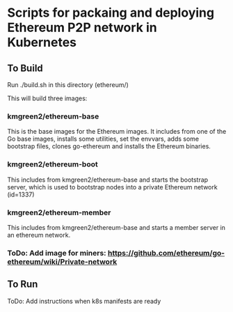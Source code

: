 # Scripts for packaing and deploying Ethereum P2P network in Kubernetes

## To Build 

Run ./build.sh in this directory (ethereum/)

This will build three images:

### kmgreen2/ethereum-base

This is the base images for the Ethereum images.  It includes from one of the
Go base images, installs some utilities, set the envvars, adds some bootstrap
files, clones go-ethereum and installs the Ethereum binaries.

### kmgreen2/ethereum-boot

This includes from kmgreen2/ethereum-base and starts the bootstrap server, which is
used to bootstrap nodes into a private Ethereum network (id=1337)

### kmgreen2/ethereum-member

This includes from kmgreen2/ethereum-base and starts a member server in an
ethereum network.

### ToDo: Add image for miners: https://github.com/ethereum/go-ethereum/wiki/Private-network

## To Run

ToDo: Add instructions when k8s manifests are ready
